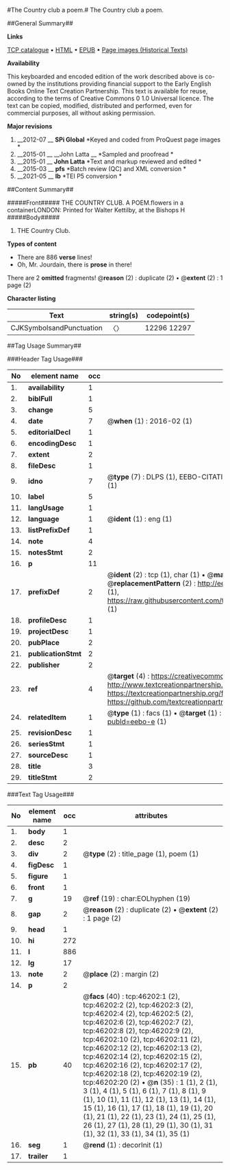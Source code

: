 #The Country club a poem.#
The Country club a poem.

##General Summary##

**Links**

[TCP catalogue](http://www.ota.ox.ac.uk/tcp/)  • 
[HTML](http://tei.it.ox.ac.uk/tcp/Texts-HTML/free/A34/A34737.html)  • 
[EPUB](http://tei.it.ox.ac.uk/tcp/Texts-EPUB/free/A34/A34737.epub) • 
[Page images (Historical Texts)](https://historicaltexts.jisc.ac.uk/eebo-11062409e)

**Availability**

This keyboarded and encoded edition of the work described above is co-owned by the
    institutions providing financial support to the Early English Books Online Text Creation
    Partnership. This text is available for reuse, according to the terms of  Creative Commons 0 1.0 Universal
    licence. The text can be copied, modified, distributed and performed, even for commercial
    purposes, all without asking permission.

**Major revisions**

1. __2012-07 __ __SPi Global__ *Keyed and coded from ProQuest page images *
1. __2015-01 __ __John Latta __ *Sampled and proofread *
1. __2015-01 __ __John Latta__ *Text and markup reviewed and edited *
1. __2015-03 __ __pfs__ *Batch review (QC) and XML conversion *
1. __2021-05 __ __lb__ *TEI P5 conversion *

##Content Summary##

#####Front#####
THE COUNTRY CLUB. A POEM.flowers in a containerLONDON: Printed for Walter Kettilby, at the Bishops H
#####Body#####

1. THE Country Club.

**Types of content**

  * There are 886 **verse** lines!
  * Oh, Mr. Jourdain, there is **prose** in there!

There are 2 **omitted** fragments! 
 @__reason__ (2) : duplicate (2)  •  @__extent__ (2) : 1 page (2)

**Character listing**


|Text|string(s)|codepoint(s)|
|---|---|---|
|CJKSymbolsandPunctuation|〈〉|12296 12297|

##Tag Usage Summary##

###Header Tag Usage###

|No|element name|occ|attributes|
|---|---|---|---|
|1.|__availability__|1||
|2.|__biblFull__|1||
|3.|__change__|5||
|4.|__date__|7| @__when__ (1) : 2016-02 (1)|
|5.|__editorialDecl__|1||
|6.|__encodingDesc__|1||
|7.|__extent__|2||
|8.|__fileDesc__|1||
|9.|__idno__|7| @__type__ (7) : DLPS (1), EEBO-CITATION (1), VID (1), EEBO-PROQUEST (1), STC (2), OCLC (1)|
|10.|__label__|5||
|11.|__langUsage__|1||
|12.|__language__|1| @__ident__ (1) : eng (1)|
|13.|__listPrefixDef__|1||
|14.|__note__|4||
|15.|__notesStmt__|2||
|16.|__p__|11||
|17.|__prefixDef__|2| @__ident__ (2) : tcp (1), char (1)  •  @__matchPattern__ (2) : ([0-9\-]+):([0-9IVX]+) (1), (.+) (1)  •  @__replacementPattern__ (2) : http://eebo.chadwyck.com/downloadtiff?vid=$1&page=$2 (1), https://raw.githubusercontent.com/textcreationpartnership/Texts/master/tcpchars.xml#$1 (1)|
|18.|__profileDesc__|1||
|19.|__projectDesc__|1||
|20.|__pubPlace__|2||
|21.|__publicationStmt__|2||
|22.|__publisher__|2||
|23.|__ref__|4| @__target__ (4) : https://creativecommons.org/publicdomain/zero/1.0/ (1), http://www.textcreationpartnership.org/docs/. (1), https://textcreationpartnership.org/faq/#faq05 (1), https://github.com/textcreationpartnership (1)|
|24.|__relatedItem__|1| @__type__ (1) : facs (1)  •  @__target__ (1) : https://data.historicaltexts.jisc.ac.uk/view?pubId=eebo-e (1)|
|25.|__revisionDesc__|1||
|26.|__seriesStmt__|1||
|27.|__sourceDesc__|1||
|28.|__title__|3||
|29.|__titleStmt__|2||


###Text Tag Usage###

|No|element name|occ|attributes|
|---|---|---|---|
|1.|__body__|1||
|2.|__desc__|2||
|3.|__div__|2| @__type__ (2) : title_page (1), poem (1)|
|4.|__figDesc__|1||
|5.|__figure__|1||
|6.|__front__|1||
|7.|__g__|19| @__ref__ (19) : char:EOLhyphen (19)|
|8.|__gap__|2| @__reason__ (2) : duplicate (2)  •  @__extent__ (2) : 1 page (2)|
|9.|__head__|1||
|10.|__hi__|272||
|11.|__l__|886||
|12.|__lg__|17||
|13.|__note__|2| @__place__ (2) : margin (2)|
|14.|__p__|2||
|15.|__pb__|40| @__facs__ (40) : tcp:46202:1 (2), tcp:46202:2 (2), tcp:46202:3 (2), tcp:46202:4 (2), tcp:46202:5 (2), tcp:46202:6 (2), tcp:46202:7 (2), tcp:46202:8 (2), tcp:46202:9 (2), tcp:46202:10 (2), tcp:46202:11 (2), tcp:46202:12 (2), tcp:46202:13 (2), tcp:46202:14 (2), tcp:46202:15 (2), tcp:46202:16 (2), tcp:46202:17 (2), tcp:46202:18 (2), tcp:46202:19 (2), tcp:46202:20 (2)  •  @__n__ (35) : 1 (1), 2 (1), 3 (1), 4 (1), 5 (1), 6 (1), 7 (1), 8 (1), 9 (1), 10 (1), 11 (1), 12 (1), 13 (1), 14 (1), 15 (1), 16 (1), 17 (1), 18 (1), 19 (1), 20 (1), 21 (1), 22 (1), 23 (1), 24 (1), 25 (1), 26 (1), 27 (1), 28 (1), 29 (1), 30 (1), 31 (1), 32 (1), 33 (1), 34 (1), 35 (1)|
|16.|__seg__|1| @__rend__ (1) : decorInit (1)|
|17.|__trailer__|1||

